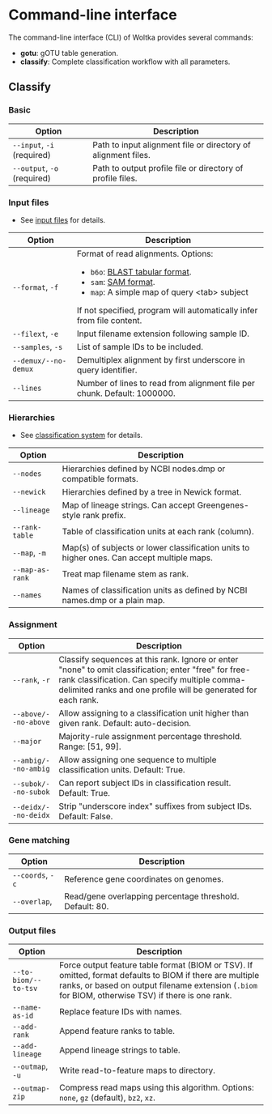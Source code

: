 # Command-line interface

The command-line interface (CLI) of Woltka provides several commands:

- **gotu**: gOTU table generation.
- **classify**: Complete classification workflow with all parameters.

## Classify

### Basic

Option | Description
--- | ---
`--input`, `-i` (required) | Path to input alignment file or directory of alignment files.
`--output`, `-o` (required) | Path to output profile file or directory of profile files.

### Input files

* See [input files](input.md) for details.

Option | Description
--- | ---
`--format`, `-f` | Format of read alignments. Options: <ul><li>`b6o`: [BLAST tabular format](https://www.ncbi.nlm.nih.gov/books/NBK279684/).</li><li>`sam`: [SAM format](https://samtools.github.io/hts-specs/SAMv1.pdf).</li><li>`map`: A simple map of query \<tab\> subject</li></ul>If not specified, program will automatically infer from file content.
`--filext`, `-e` | Input filename extension following sample ID.
`--samples`, `-s` | List of sample IDs to be included.
`--demux/--no-demux` | Demultiplex alignment by first underscore in query identifier.
`--lines` | Number of lines to read from alignment file per chunk. Default: 1000000.

### Hierarchies

* See [classification system](classify.md) for details.

Option | Description
--- | ---
`--nodes` | Hierarchies defined by NCBI nodes.dmp or compatible formats.
`--newick` | Hierarchies defined by a tree in Newick format.
`--lineage` | Map of lineage strings. Can accept Greengenes-style rank prefix.
`--rank-table` | Table of classification units at each rank (column).
`--map`, `-m` | Map(s) of subjects or lower classification units to higher ones. Can accept multiple maps.
`--map-as-rank` | Treat map filename stem as rank.
`--names` | Names of classification units as defined by NCBI names.dmp or a plain map.

### Assignment

Option | Description
--- | ---
`--rank`, `-r` | Classify sequences at this rank. Ignore or enter "none" to omit classification; enter "free" for free-rank classification. Can specify multiple comma-delimited ranks and one profile will be generated for each rank.
`--above/--no-above` | Allow assigning to a classification unit higher than given rank. Default: auto-decision.
`--major` | Majority-rule assignment percentage threshold. Range: [51, 99].
`--ambig/--no-ambig` | Allow assigning one sequence to multiple classification units. Default: True.
`--subok/--no-subok` | Can report subject IDs in classification result. Default: True.
`--deidx/--no-deidx` | Strip "underscore index" suffixes from subject IDs. Default: False.

### Gene matching

Option | Description
--- | ---
`--coords`, `-c` | Reference gene coordinates on genomes.
`--overlap`, | Read/gene overlapping percentage threshold. Default: 80.

### Output files

Option | Description
--- | ---
`--to-biom/--to-tsv` | Force output feature table format (BIOM or TSV). If omitted, format defaults to BIOM if there are multiple ranks, or based on output filename extension (`.biom` for BIOM, otherwise TSV) if there is one rank.
`--name-as-id` | Replace feature IDs with names.
`--add-rank` | Append feature ranks to table.
`--add-lineage` | Append lineage strings to table.
`--outmap`, `-u` | Write read-to-feature maps to directory.
`--outmap-zip` | Compress read maps using this algorithm. Options: `none`, `gz` (default), `bz2`, `xz`.
